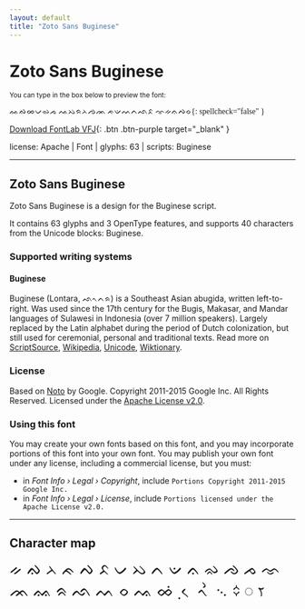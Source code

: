 ```yaml
---
layout: default
title: "Zoto Sans Buginese"
---
```


# Zoto Sans Buginese

<small>You can type in the box below to preview the font:</small>

<div contenteditable="true" class="texteditor" style="font-family: 'Zoto Sans Buginese';">
ᨐᨁᨖᨆᨋᨍ ᨕᨇᨑᨂᨌᨏ ᨃᨉᨓᨈᨒᨅ ᨎᨀᨊᨄᨔ{: spellcheck="false" }
</div>

[Download FontLab VFJ](https://downgit.github.io/#/home?url=https://github.com/fontlabcom/getgo-fonts/blob/main/getgo-fonts/apache/zotosans/zotosans-buginese.vfj){: .btn .btn-purple target="_blank" }

license: Apache \| Font \| glyphs: 63 \| scripts: Buginese

---


## Zoto Sans Buginese

Zoto Sans Buginese is a design for the Buginese script.

It contains 63 glyphs and 3 OpenType features, and supports 40 characters from the Unicode blocks: Buginese.


### Supported writing systems


#### Buginese

Buginese (Lontara, ᨒᨚᨈᨑ) is a Southeast Asian abugida, written left-to-right. Was used since the 17th century for the Bugis, Makasar, and Mandar languages of Sulawesi in Indonesia (over 7 million speakers). Largely replaced by the Latin alphabet during the period of Dutch colonization, but still used for ceremonial, personal and traditional texts. Read more on [ScriptSource](https://scriptsource.org/scr/Bugi), [Wikipedia](https://en.wikipedia.org/wiki/ISO_15924:Bugi), [Unicode](https://www.unicode.org/versions/Unicode13.0.0/ch17.pdf#G26727), [Wiktionary](https://en.wiktionary.org/wiki/Category:Buginese_script).


### License

Based on [Noto](https://github.com/notofonts) by Google. Copyright 2011-2015 Google Inc. All Rights Reserved. Licensed under the [Apache License v2.0](https://www.apache.org/licenses/LICENSE-2.0.txt).

### Using this font

You may create your own fonts based on this font, and you may incorporate portions of this font into your own font. You may publish your own font under any license, including a commercial license, but you must:

- in _Font Info › Legal › Copyright_, include `Portions Copyright 2011-2015 Google Inc.`
- in _Font Info › Legal › License_, include `Portions licensed under the Apache License v2.0.`


---

## Character map

<div style="font-family: 'Zoto Sans Buginese'; font-size: 2em;">
ᨀ ᨁ ᨂ ᨃ ᨄ ᨅ ᨆ ᨇ ᨈ ᨉ ᨊ ᨋ ᨌ ᨍ ᨎ ᨏ ᨐ ᨑ ᨒ ᨓ ᨔ ᨕ ᨖ ᨗ ᨘ ᨙ ᨚ ᨛ ᨞ ᨟ ◌ ꧏ
</div>

